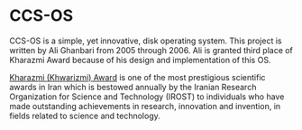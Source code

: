 # CCS-OS

CCS-OS is a simple, yet innovative, disk operating system.
This project is written by Ali Ghanbari from 2005 through 2006.
Ali is granted third place of Kharazmi Award because of his design and implementation of this OS.

[Kharazmi (Khwarizmi) Award](http://khwarizmi.ir/young/) is one of the most prestigious scientific awards
in Iran which is bestowed annually by the Iranian Research Organization for Science and Technology (IROST)
to individuals who have made outstanding achievements in research, innovation and invention, in fields
related to science and technology.